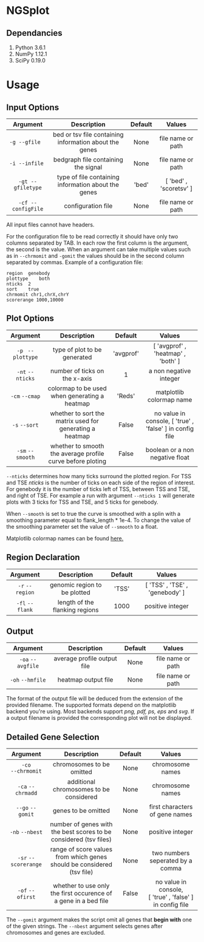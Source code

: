 # NGSplot

## Dependancies
1. Python 3.6.1
2. NumPy 1.12.1
3. SciPy 0.19.0

# Usage


## Input Options
| Argument              | Description                          | Default  | Values   |
|:---------------------:|:------------------------------------:|:--------:|:--------:|
|```-g --gfile     ```| bed or tsv file containing information about the genes  |   None   | file name or path |
|```-i --infile    ```| bedgraph file containing the signal  |   None   | file name or path |
|```-gt --gfiletype```| type of file containing information about the genes   | 'bed'    | [ 'bed' , 'scoretsv' ]|
|```-cf --configFile```| configuration file |   None   | file name or path |

All input files cannot have headers.

For the configuration file to be read correctly it should have only two columns separated by TAB. In each row the first column is the argument, the second is the value.
When an argument can take multiple values such as in `--chrmomit` and `-gomit` the values should be in the second column separated by commas.
Example of a configuration file:
```
region  genebody
plottype    both
nticks  2
sort    true
chrmomit chr1,chrX,chrY
scorerange 1000,10000
```


## Plot Options
| Argument | Description| Default  | Values   |
|:----------:|:----------:|:--------:|:--------:|
|`-p` ` --plottype` | type of plot to be generated |   'avgprof'   | [ 'avgprof' , 'heatmap' , 'both' ] |
|`-nt` `--nticks`| number of ticks on the x-axis  |   1   | a non negative integer |
|`-cm` `--cmap`| colormap to be used when generating a heatmap   | 'Reds' | matplotlib colormap name |
|`-s` `--sort`| whether to sort the matrix used for generating a heatmap |   False   | no value in console, [ 'true' , 'false' ] in config file |
|`-sm` `--smooth`| whether to smooth the average profile curve before ploting |   False  | boolean or a non negative float  |

`--nticks` determines how many ticks surround the plotted region. For TSS and TSE *nticks* is the number of ticks on each side of the region of interest. For genebody it is the number of ticks left of TSS, between TSS and TSE, and right of TSE.
For example a run with argument `--nticks 1` will generate plots with 3 ticks for TSS and TSE, and 5 ticks for genebody.

When `--smooth` is set to true the curve is smoothed with a splin with a smoothing parameter equal to flank_length * 1e-4. To change the value of the smoothing parameter set the value of `--smooth` to a float.

Matplotlib colormap names can be found [here.](https://matplotlib.org/users/colormaps.html)

## Region Declaration
| Argument | Description| Default  | Values   |
|:--------:|:----------:|:--------:|:--------:|
|`-r` `--region`| genomic region to be plotted|'TSS'|[ 'TSS' , 'TSE' , 'genebody' ]
|`-fl` `--flank` |length of the flanking regions|1000| positive integer|


## Output
| Argument | Description| Default  | Values   |
|:--------:|:----------:|:--------:|:--------:|
|`-oa` `--avgfile`|average profile output file|None|file name or path|
|`-oh` `--hmfile`|heatmap output file|None|file name or path|

 The format of the output file will be deduced from the extension of the provided filename. The supported formats depend on the matplotlib backend you're using. Most backends support *png, pdf, ps, eps* and *svg*. If a output filename is provided the corresponding plot will not be displayed.
 
 ## Detailed Gene Selection
| Argument | Description| Default  | Values   |
|:--------:|:----------:|:--------:|:--------:|
|`-co` <br> `--chrmomit`|chromosomes to be omitted|None|chromosome names|
|`-ca` `--chrmadd`|additional chromosomes to be considered|None|chromosome names|
|`--go` `--gomit`|genes to be omitted|None|first characters of gene names|
|`-nb` `--nbest`|number of genes with the best scores to be considered (tsv files)|None|positive integer|
|`-sr` `--scorerange`|range of score values from which genes should be considered (tsv file)|None| two numbers seperated by  a comma|
|`-of` `--ofirst`|whether to use only the first occurence of a gene in a bed file|False|no value in console,<br> [ 'true' , 'false' ] in config file |

The `--gomit` argument makes the script omit all genes that **begin with** one of the given strings.
The `--nbest` argument selects genes after chromosomes and genes are excluded.



